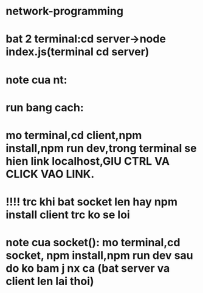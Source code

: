 # network-programming
# bat 2 terminal:cd server->node index.js(terminal cd server)


# note cua nt:
# run bang cach:
# mo terminal,cd client,npm install,npm run dev,trong terminal se hien link localhost,GIU CTRL VA CLICK VAO LINK.

# !!!! trc khi bat socket len hay npm install client trc ko se loi
# note cua socket(): mo terminal,cd socket, npm install,npm run dev sau do ko bam j nx ca (bat server va client len lai thoi)